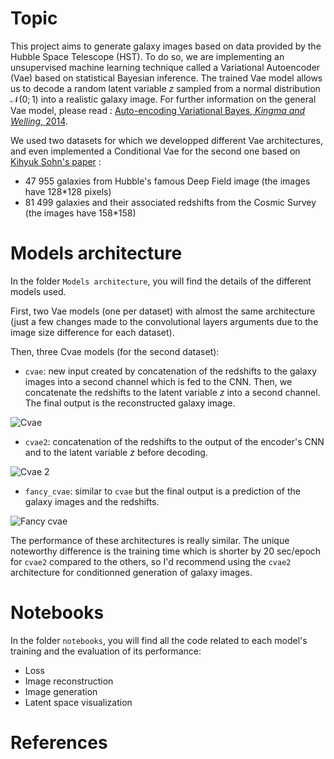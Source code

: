 
# Topic
This project aims to generate galaxy images based on data provided by the Hubble Space Telescope (HST). To do so, we are implementing an unsupervised machine learning technique called a Variational Autoencoder (Vae) based on statistical Bayesian inference. The trained Vae model allows us to decode a random latent variable $z$ sampled from a normal distribution $\mathcal{N}(0;1)$ into a realistic galaxy image. For further information on the general Vae model, please read : [Auto-encoding Variational Bayes, _Kingma and Welling_, 2014](https://arxiv.org/abs/1312.6114?context=cs.LG).  

We used two datasets for which we developped different Vae architectures, and even implemented a Conditional Vae for the second one based on [Kihyuk Sohn's paper](https://papers.nips.cc/paper/2015/hash/8d55a249e6baa5c06772297520da2051-Abstract.html) : 
- 47 955 galaxies from Hubble's famous Deep Field image (the images have 128*128 pixels)
- 81 499 galaxies and their associated redshifts from the Cosmic Survey (the images have 158*158)  

# Models architecture
In the folder `Models architecture`, you will find the details of the different models used.  

First, two Vae models (one per dataset) with almost the same architecture (just a few changes made to the convolutional layers arguments due to the image size difference for each dataset).

Then, three Cvae models (for the second dataset):    
- `cvae`: new input created by concatenation of the redshifts to the galaxy images into a second channel which is fed to the CNN. Then, we concatenate the redshifts to the latent variable $z$ into a second channel. The final output is the reconstructed galaxy image.

![Cvae](https://github.com/EnceladeCandy/vae-project/blob/main/cvae.png)

- `cvae2`: concatenation of the redshifts to the output of the encoder's CNN and to the latent variable $z$ before decoding. 

![Cvae 2](https://github.com/EnceladeCandy/vae-project/blob/main/cvae2.png)


- `fancy_cvae`: similar to `cvae` but the final output is a prediction of the galaxy images and the redshifts.  

![Fancy cvae](https://github.com/EnceladeCandy/vae-project/blob/main/fancy_cvae.png)

The performance of these architectures is really similar. The unique noteworthy difference is the training time which is shorter by 20 sec/epoch for `cvae2` compared to the others, so I'd recommend using the `cvae2` architecture for conditionned generation of galaxy images. 


# Notebooks
In the folder `notebooks`, you will find all the code related to each model's training and the evaluation of its performance:  
- Loss
- Image reconstruction 
- Image generation
- Latent space visualization 

# References 






